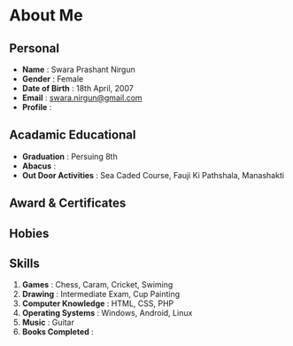 # About Me

## Personal

- **Name** : Swara Prashant Nirgun
- **Gender** : Female
- **Date of Birth** : 18th April, 2007
- **Email** : swara.nirgun@gmail.com
- **Profile** :

## Acadamic Educational

- **Graduation** : Persuing 8th
- **Abacus** :
- **Out Door Activities** : Sea Caded Course, Fauji Ki Pathshala, Manashakti

## Award & Certificates

## Hobies

## Skills

1. **Games** : Chess, Caram, Cricket, Swiming
1. **Drawing** : Intermediate Exam, Cup Painting
1. **Computer Knowledge** : HTML, CSS, PHP
1. **Operating Systems** : Windows, Android, Linux
1. **Music** : Guitar
1. **Books Completed** :
